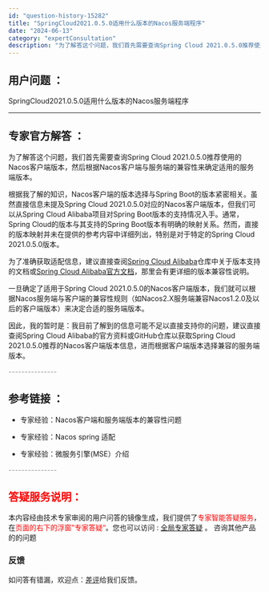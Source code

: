 ```yaml
---
id: "question-history-15282"
title: "SpringCloud2021.0.5.0适用什么版本的Nacos服务端程序"
date: "2024-06-13"
category: "expertConsultation"
description: "为了解答这个问题，我们首先需要查询Spring Cloud 2021.0.5.0推荐使用的Nacos客户端版本，然后根据Nacos客户端与服务端的兼容性来确定适用的服务端版本。根据我了解的知识，Nacos客户端的版本选择与Spring Boot的版本紧密相关。虽然直接信息未提及Spring Clou"
---
```


## 用户问题 ： 
 SpringCloud2021.0.5.0适用什么版本的Nacos服务端程序  

---------------
## 专家官方解答 ：

为了解答这个问题，我们首先需要查询Spring Cloud 2021.0.5.0推荐使用的Nacos客户端版本，然后根据Nacos客户端与服务端的兼容性来确定适用的服务端版本。

根据我了解的知识，Nacos客户端的版本选择与Spring Boot的版本紧密相关。虽然直接信息未提及Spring Cloud 2021.0.5.0对应的Nacos客户端版本，但我们可以从Spring Cloud Alibaba项目对Spring Boot版本的支持情况入手。通常，Spring Cloud的版本与其支持的Spring Boot版本有明确的映射关系。然而，直接的版本映射并未在提供的参考内容中详细列出，特别是对于特定的Spring Cloud 2021.0.5.0版本。

为了准确获取适配信息，建议直接查阅[Spring Cloud Alibaba](https://github.com/alibaba/spring-cloud-alibaba)仓库中关于版本支持的文档或[Spring Cloud Alibaba官方文档](https://spring-cloud-alibaba.github.io/)，那里会有更详细的版本兼容性说明。

一旦确定了适用于Spring Cloud 2021.0.5.0的Nacos客户端版本，我们就可以根据Nacos服务端与客户端的兼容性规则（如Nacos2.X服务端兼容Nacos1.2.0及以后的客户端版本）来决定合适的服务端版本。

因此，我的暂时是：我目前了解到的信息可能不足以直接支持你的问题，建议直接查阅Spring Cloud Alibaba的官方资料或GitHub仓库以获取Spring Cloud 2021.0.5.0推荐的Nacos客户端版本信息，进而根据客户端版本选择兼容的服务端版本。


<font color="#949494">---------------</font> 


## 参考链接 ：

* 专家经验：Nacos客户端和服务端版本的兼容性问题 
 
 * 专家经验：Nacos spring 适配 
 
 * 专家经验：微服务引擎(MSE）介绍 


 <font color="#949494">---------------</font> 
 


## <font color="#FF0000">答疑服务说明：</font> 

本内容经由技术专家审阅的用户问答的镜像生成，我们提供了<font color="#FF0000">专家智能答疑服务</font>，在<font color="#FF0000">页面的右下的浮窗”专家答疑“</font>。您也可以访问 : [全局专家答疑](https://answer.opensource.alibaba.com/docs/intro) 。 咨询其他产品的的问题

### 反馈
如问答有错漏，欢迎点：[差评](https://ai.nacos.io/user/feedbackByEnhancerGradePOJOID?enhancerGradePOJOId=15302)给我们反馈。
